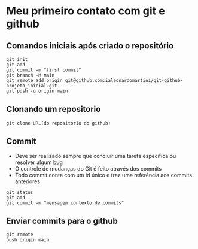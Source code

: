 # Meu primeiro contato com git e github

## Comandos iniciais após criado o repositório

```
git init
git add .
git commit -m "first commit"
git branch -M main
git remote add origin git@github.com:ialeonardomartini/git-github-projeto_inicial.git
git push -u origin main
```
## Clonando um repositorio

```
git clone URL(do repositorio do github)
```

## Commit

- Deve ser realizado sempre que concluir uma tarefa especifica ou resolver algum bug
- O controle de mudanças do Git é feito através dos commits
- Todo commit conta com um id único e traz uma referência aos commits anteriores

```
git status
git add .
git commit -m "mensagem contexto de commits"
```

## Enviar commits para o github

```
git remote
push origin main
```